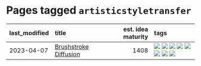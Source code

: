 # Pages tagged `artisticstyletransfer`

|last_modified|title|est. idea maturity|tags
|:---|:---|---:|:---|
|2023-04-07|[Brushstroke Diffusion](../brushstroke-diffusion.md)|1408|[![](https://img.shields.io/badge/tag-artisticstyletransfer-1743a)](../tags/artisticstyletransfer.md) [![](https://img.shields.io/badge/tag-creativity-c92725)](../tags/creativity.md) [![](https://img.shields.io/badge/tag-deepgenerativemodeling-43d799)](../tags/deepgenerativemodeling.md) [![](https://img.shields.io/badge/tag-experimental-c6963e)](../tags/experimental.md) [![](https://img.shields.io/badge/tag-image_processing-d548d8)](../tags/image_processing.md) [![](https://img.shields.io/badge/tag-modeltraining-98b52b)](../tags/modeltraining.md) [![](https://img.shields.io/badge/tag-painting-7fe3bd)](../tags/painting.md) [![](https://img.shields.io/badge/tag-wip-d5ffe)](../tags/wip.md)|